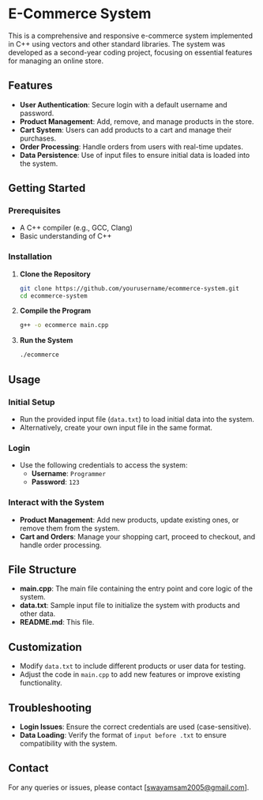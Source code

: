 # E-Commerce System

This is a comprehensive and responsive e-commerce system implemented in C++ using vectors and other standard libraries. The system was developed as a second-year coding project, focusing on essential features for managing an online store.

## Features

- **User Authentication**: Secure login with a default username and password.
- **Product Management**: Add, remove, and manage products in the store.
- **Cart System**: Users can add products to a cart and manage their purchases.
- **Order Processing**: Handle orders from users with real-time updates.
- **Data Persistence**: Use of input files to ensure initial data is loaded into the system.

## Getting Started

### Prerequisites

- A C++ compiler (e.g., GCC, Clang)
- Basic understanding of C++

### Installation

1. **Clone the Repository**
   ```bash
   git clone https://github.com/yourusername/ecommerce-system.git
   cd ecommerce-system
   ```

2. **Compile the Program**
   ```bash
   g++ -o ecommerce main.cpp
   ```

3. **Run the System**
   ```bash
   ./ecommerce
   ```

## Usage

### Initial Setup

- Run the provided input file (`data.txt`) to load initial data into the system.
- Alternatively, create your own input file in the same format.

### Login

- Use the following credentials to access the system:
  - **Username**: `Programmer`
  - **Password**: `123`

### Interact with the System

- **Product Management**: Add new products, update existing ones, or remove them from the system.
- **Cart and Orders**: Manage your shopping cart, proceed to checkout, and handle order processing.

## File Structure

- **main.cpp**: The main file containing the entry point and core logic of the system.
- **data.txt**: Sample input file to initialize the system with products and other data.
- **README.md**: This file.

## Customization

- Modify `data.txt` to include different products or user data for testing.
- Adjust the code in `main.cpp` to add new features or improve existing functionality.

## Troubleshooting

- **Login Issues**: Ensure the correct credentials are used (case-sensitive).
- **Data Loading**: Verify the format of `input before .txt` to ensure compatibility with the system.

## Contact

For any queries or issues, please contact [swayamsam2005@gmail.com].
